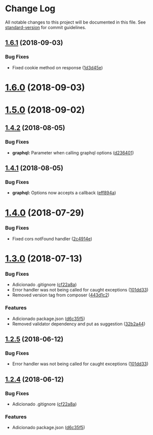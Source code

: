 # Change Log

All notable changes to this project will be documented in this file. See [standard-version](https://github.com/conventional-changelog/standard-version) for commit guidelines.

<a name="1.6.1"></a>
## [1.6.1](https://github.com/renanhangai/libweb-api/compare/v1.6.0...v1.6.1) (2018-09-03)


### Bug Fixes

* Fixed cookie method on response ([1d3d45e](https://github.com/renanhangai/libweb-api/commit/1d3d45e))



<a name="1.6.0"></a>
# [1.6.0](https://github.com/renanhangai/libweb-api/compare/v1.5.0...v1.6.0) (2018-09-03)



<a name="1.5.0"></a>
# [1.5.0](https://github.com/renanhangai/libweb-api/compare/v1.4.2...v1.5.0) (2018-09-02)



<a name="1.4.2"></a>
## [1.4.2](https://github.com/renanhangai/libweb-api/compare/v1.4.1...v1.4.2) (2018-08-05)


### Bug Fixes

* **graphql:** Parameter when calling graphql options ([d236401](https://github.com/renanhangai/libweb-api/commit/d236401))



<a name="1.4.1"></a>
## [1.4.1](https://github.com/renanhangai/libweb-api/compare/v1.4.0...v1.4.1) (2018-08-05)


### Bug Fixes

* **graphql:** Options now accepts a callback ([eff894a](https://github.com/renanhangai/libweb-api/commit/eff894a))



<a name="1.4.0"></a>
# [1.4.0](https://github.com/renanhangai/libweb-api/compare/v1.3.0...v1.4.0) (2018-07-29)


### Bug Fixes

* Fixed cors notFound handler ([2c4914e](https://github.com/renanhangai/libweb-api/commit/2c4914e))



<a name="1.3.0"></a>
# [1.3.0](https://github.com/renanhangai/libweb-api/compare/v1.2.4...v1.3.0) (2018-07-13)


### Bug Fixes

* Adicionado .gitignore ([cf22a8a](https://github.com/renanhangai/libweb-api/commit/cf22a8a))
* Error handler was not being called for caught exceptions ([101dd33](https://github.com/renanhangai/libweb-api/commit/101dd33))
* Removed version tag from composer ([443d1c2](https://github.com/renanhangai/libweb-api/commit/443d1c2))


### Features

* Adicionado package.json ([d6c35f5](https://github.com/renanhangai/libweb-api/commit/d6c35f5))
* Removed validator dependency and put as suggestion ([32b2a44](https://github.com/renanhangai/libweb-api/commit/32b2a44))



<a name="1.2.5"></a>
## [1.2.5](https://github.com/renanhangai/libweb-api/compare/v1.2.4...v1.2.5) (2018-06-12)


### Bug Fixes

* Error handler was not being called for caught exceptions ([101dd33](https://github.com/renanhangai/libweb-api/commit/101dd33))



<a name="1.2.4"></a>
## [1.2.4](https://github.com/renanhangai/libweb-api/compare/v1.2.3...v1.2.4) (2018-06-12)


### Bug Fixes

* Adicionado .gitignore ([cf22a8a](https://github.com/renanhangai/libweb-api/commit/cf22a8a))


### Features

* Adicionado package.json ([d6c35f5](https://github.com/renanhangai/libweb-api/commit/d6c35f5))
